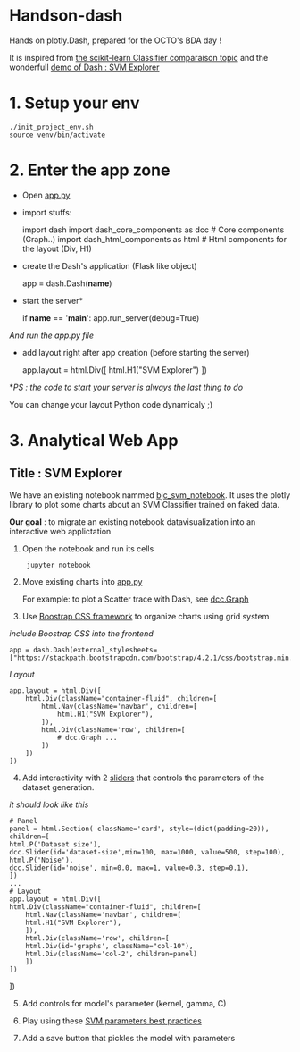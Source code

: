 Handson-dash
===
Hands on plotly.Dash, prepared for the OCTO's BDA day !

It is inspired from [the scikit-learn Classifier comparaison topic](https://scikit-learn.org/stable/auto_examples/classification/plot_classifier_comparison.html#sphx-glr-auto-examples-classification-plot-classifier-comparison-py)
and the wonderfull [demo of Dash : SVM Explorer](https://dash-gallery.plotly.host/dash-svm)

# 1. Setup your env

	./init_project_env.sh
	source venv/bin/activate

# 2. Enter the app zone

 - Open [app.py](./app.py)
 - import stuffs:


	import dash
	import dash_core_components as dcc # Core components (Graph..)
	import dash_html_components as html   # Html components for the layout (Div, H1)

 - create the Dash's application (Flask like object)


	app = dash.Dash(__name__)
    
 - start the server*
 
 
    if __name__ == '__main__':
        app.run_server(debug=True)
        

*And run the app.py file*

 - add layout right after app creation (before starting the server)
 
 
	app.layout = html.Div([
		html.H1("SVM Explorer")
	])
    
    
**PS : the code to start your server is always the last thing to do*

You can change your layout Python code dynamicaly ;)

# 3. Analytical Web App
    
## Title : SVM Explorer

We have an existing notebook nammed [bjc_svm_notebook](bjc_svm_exploration.ipynb).
It uses the plotly library to plot some charts about an SVM Classifier trained on faked data.

**Our goal** : to migrate an existing notebook datavisualization 
into an interactive web applictation

1. Open the notebook and run its cells

        jupyter notebook

2. Move existing charts into [app.py](app_solution.py)

    For example: to plot a Scatter trace with Dash, see [dcc.Graph](https://dash.plot.ly/dash-core-components)
    
3. Use [Boostrap CSS framework](https://getbootstrap.com/docs/4.2/layout/overview/) to organize charts using grid system   

*include Boostrap CSS into the frontend*

    app = dash.Dash(external_stylesheets=["https://stackpath.bootstrapcdn.com/bootstrap/4.2.1/css/bootstrap.min.css"])

*Layout*

    app.layout = html.Div([
        html.Div(className="container-fluid", children=[
            html.Nav(className='navbar', children=[
                html.H1("SVM Explorer"),
            ]),
            html.Div(className='row', children=[
                # dcc.Graph ...
            ])
        ])
    ])

4. Add interactivity with 2 [sliders](https://dash.plot.ly/dash-core-components/slider)
 that controls the parameters of the dataset generation.
 
*it should look like this*

	# Panel
	panel = html.Section( className='card', style=(dict(padding=20)), children=[
	html.P('Dataset size'),
	dcc.Slider(id='dataset-size',min=100, max=1000, value=500, step=100),
	html.P('Noise'),
	dcc.Slider(id='noise', min=0.0, max=1, value=0.3, step=0.1),
	])
	...
	# Layout
	app.layout = html.Div([
	html.Div(className="container-fluid", children=[
	    html.Nav(className='navbar', children=[
		html.H1("SVM Explorer"),
	    ]),
	    html.Div(className='row', children=[
		html.Div(id='graphs', className="col-10"),
		html.Div(className='col-2', children=panel)
	    ])
	])
])

5. Add controls for model's parameter (kernel, gamma, C)

6. Play using these [SVM parameters best practices](https://www.csie.ntu.edu.tw/~cjlin/papers/guide/guide.pdf)

7. Add a save button that pickles the model with parameters
